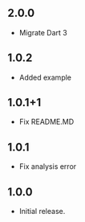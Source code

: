 ## 2.0.0

* Migrate Dart 3

## 1.0.2

* Added example

## 1.0.1+1

* Fix README.MD

## 1.0.1

* Fix analysis error

## 1.0.0

* Initial release.